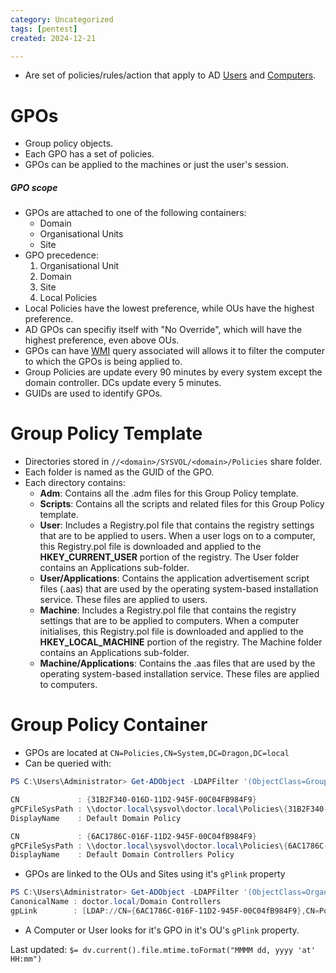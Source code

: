 ```yaml
---
category: Uncategorized
tags: [pentest]
created: 2024-12-21

---
```

- Are set of policies/rules/action that apply to AD [Users](TechLexicon/Penetration%20Testing/Exploitation/Active%20Directory/AD%20Concepts/Users.md) and [Computers](TechLexicon/Penetration%20Testing/Exploitation/Active%20Directory/AD%20Concepts/Computers.md).
# GPOs
- Group policy objects.
- Each GPO has a set of policies.
- GPOs can be applied to the machines or just the user's session.
##### GPO scope
- GPOs are attached to one of the following containers:
	- Domain
	- Organisational Units
	- Site
- GPO precedence:
	1. Organisational Unit
	2. Domain
	3. Site
	4. Local Policies
- Local Policies have the lowest preference, while OUs have the highest preference.
- AD GPOs can specifiy itself with "No Override", which will have the highest preference, even above OUs.
- GPOs can have [WMI](../../Windows/Windows%20Internals/Uncategorized/WMI.md) query associated will allows it to filter the computer to which the GPOs is being applied to.
- Group Policies are update every 90 minutes by every system except the domain controller. DCs update every 5 minutes.
- GUIDs are used to identify GPOs.
# Group Policy Template
- Directories stored in `//<domain>/SYSVOL/<domain>/Policies` share folder.
- Each folder is named as the GUID of the GPO.
- Each directory contains:
	- **Adm**: Contains all the .adm files for this Group Policy template.
	- **Scripts**: Contains all the scripts and related files for this Group Policy template.
	- **User**: Includes a Registry.pol file that contains the registry settings that are to be applied to users. When a user logs on to a computer, this Registry.pol file is downloaded and applied to the **HKEY_CURRENT_USER** portion of the registry. The User folder contains an Applications sub-folder.
	- **User/Applications**: Contains the application advertisement script files (.aas) that are used by the operating system-based installation service. These files are applied to users.
	- **Machine**: Includes a Registry.pol file that contains the registry settings that are to be applied to computers. When a computer initialises, this Registry.pol file is downloaded and applied to the **HKEY_LOCAL_MACHINE** portion of the registry. The Machine folder contains an Applications sub-folder.
	- **Machine/Applications**: Contains the .aas files that are used by the operating system-based installation service. These files are applied to computers.
# Group Policy Container
- GPOs are located at `CN=Policies,CN=System,DC=Dragon,DC=local`
- Can be queried with:
```powershell
PS C:\Users\Administrator> Get-ADObject -LDAPFilter '(ObjectClass=GroupPolicyContainer)' -Properties * | select CN,gPCFileSysPath,DisplayName | format-list

CN             : {31B2F340-016D-11D2-945F-00C04FB984F9}
gPCFileSysPath : \\doctor.local\sysvol\doctor.local\Policies\{31B2F340-016D-11D2-945F-00C04FB984F9}
DisplayName    : Default Domain Policy

CN             : {6AC1786C-016F-11D2-945F-00C04fB984F9}
gPCFileSysPath : \\doctor.local\sysvol\doctor.local\Policies\{6AC1786C-016F-11D2-945F-00C04fB984F9}
DisplayName    : Default Domain Controllers Policy
```
- GPOs are linked to the OUs and Sites using it's `gPlink` property
```powershell
PS C:\Users\Administrator> Get-ADObject -LDAPFilter '(ObjectClass=OrganizationalUnit)' -Properties * | select CanonicalName,gpLink | format-list
CanonicalName : doctor.local/Domain Controllers
gpLink        : [LDAP://CN={6AC1786C-016F-11D2-945F-00C04fB984F9},CN=Policies,CN=System,DC=doctor,DC=local;0]
```
- A Computer or User looks for it's GPO in it's OU's `gPlink` property.


Last updated: `$= dv.current().file.mtime.toFormat("MMMM dd, yyyy 'at' HH:mm")`

